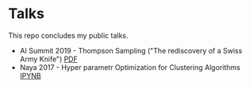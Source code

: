 Talks
=====
This repo concludes my public talks.

* AI Summit 2019 - Thompson Sampling ("The rediscovery of a Swiss Army Knife") [PDF](AI%20Summit%202019%20Thompson%20Sampling.pdf)
* Naya 2017 - Hyper parametr Optimization for Clustering Algorithms [IPYNB](Hyper%20Parameter%20Optimization%20of%20Clustering%20Algorithms.ipynb)
